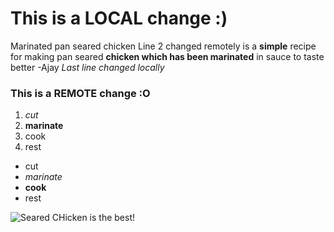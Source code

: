 # This is a LOCAL change :)
Marinated pan seared chicken
Line 2 changed remotely
is a **simple** recipe for making pan seared **chicken which has been marinated** in sauce to taste better
-Ajay
*Last line changed locally*
### This is a REMOTE change :O

1. *cut*
2. **marinate**
3. cook
4. rest

- cut
- *marinate*
- **cook**
- rest

![Seared CHicken is the best!](/DataSciUBC2/Recipe/Seared-Chicken.jpg)